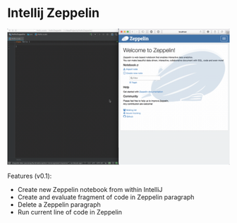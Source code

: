 Intellij Zeppelin
=================

![Demo](demo.gif)

Features (v0.1):

- Create new Zeppelin notebook from within IntelliJ
- Create and evaluate fragment of code in Zeppelin paragraph
- Delete a Zeppelin paragraph
- Run current line of code in Zeppelin 

